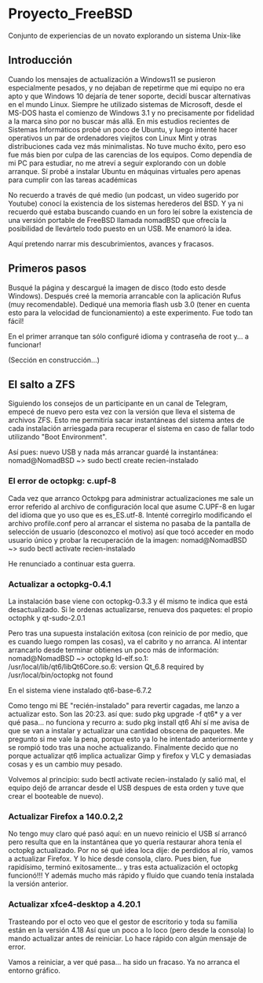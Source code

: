 # Proyecto_FreeBSD
Conjunto de experiencias de un novato explorando un sistema Unix-like

## Introducción


Cuando los mensajes de actualización a Windows11 se pusieron especialmente pesados, y no dejaban de repetirme que mi equipo no era apto y que Windows 10 dejaría de tener soporte, decidí buscar alternativas en el mundo Linux.
Siempre he utilizado sistemas de Microsoft, desde el MS-DOS hasta el comienzo de Windows 3.1 y no precisamente por fidelidad a la marca sino por no buscar más allá.
En mis estudios recientes de Sistemas Informáticos probé un poco de Ubuntu, y luego intenté hacer operativos un par de ordenadores viejitos con Linux Mint y otras distribuciones cada vez más minimalistas. No tuve mucho éxito, pero eso fue más bien por culpa de las carencias de los equipos.
Como dependía de mi PC para estudiar, no me atreví a seguir explorando con un doble arranque. Sí probé a instalar Ubuntu en máquinas virtuales pero apenas para cumplir con las tareas académicas

No recuerdo a través de qué medio (un podcast, un video sugerido por Youtube) conocí la existencia de los sistemas herederos del BSD. Y ya ni recuerdo qué estaba buscando cuando en un foro leí sobre la existencia de una versión portable de FreeBSD llamada nomadBSD que ofrecía la posibilidad de llevártelo todo puesto en un USB. Me enamoró la idea. 

Aquí pretendo narrar mis descubrimientos, avances y fracasos. 


## Primeros pasos

Busqué la página y descargué la imagen de disco (todo esto desde Windows).
Después creé la memoria arrancable con la aplicación Rufus (muy recomendable).
Dediqué una memoria flash usb 3.0 (tener en cuenta esto para la velocidad de funcionamiento) a este experimento.
Fue todo tan fácil!

En el primer arranque tan sólo configuré idioma y contraseña de root y... a funcionar!

(Sección en construcción...)


## El salto a ZFS

Siguiendo los consejos de un participante en un canal de Telegram, empecé de nuevo pero esta vez con la versión que lleva el sistema de archivos ZFS. 
Esto me permitiría sacar instantáneas del sistema antes de cada instalación arriesgada para recuperar el sistema en caso de fallar todo utilizando "Boot Environment".

Así pues: nuevo USB y nada más arrancar guardé la instantánea: 
nomad@NomadBSD ~> sudo bectl create recien-instalado


### El error de octopkg: c.upf-8

Cada vez que arranco Octokpg para administrar actualizaciones me sale un error referido al archivo de configuración local que asume C.UPF-8 en lugar del idioma que yo uso que es es_ES.utf-8. Intenté corregirlo modificando el archivo profile.conf pero al arrancar el sistema no pasaba de la pantalla de selección de usuario (desconozco el motivo) así que tocó acceder en modo usuario único y probar la recuperación de la imagen: 
nomad@NomadBSD ~> sudo bectl activate recien-instalado

He renunciado a continuar esta guerra. 

### Actualizar a octopkg-0.4.1 

La instalación base viene con octopkg-0.3.3 y él mismo te indica que está desactualizado. Si le ordenas actualizarse, renueva dos paquetes: 
el propio octophk y qt-sudo-2.0.1

Pero tras una supuesta instalación exitosa (con reinicio de por medio, que es cuando luego rompen las cosas), va el cabrito y no arranca.
Al intentar arrancarlo desde terminar obtienes un poco más de información: 
nomad@NomadBSD ~> octopkg 
ld-elf.so.1: /usr/local/lib/qt6/libQt6Core.so.6: version Qt_6.8 required by /usr/local/bin/octopkg not found

En el sistema viene instalado qt6-base-6.7.2 

Como tengo mi BE "recién-instalado" para revertir cagadas, me lanzo a actualizar esto. Son las 20:23.
así que:  sudo pkg upgrade -f qt6\* y a ver qué pasa... 
no funciona y recurro a: sudo pkg install qt6
Ahí sí me avisa de que se van a instalar y actualizar una cantidad obscena de paquetes.
Me pregunto si me vale la pena, porque esto ya lo he intentado anteriormente y se rompió todo tras una noche actualizando.
Finalmente decido que no porque actualizar qt6 implica actualizar Gimp y firefox y VLC y demasiadas cosas y es un cambio muy pesado.

Volvemos al principio: sudo bectl activate recien-instalado
(y salió mal, el equipo dejó de arrancar desde el USB despues de esta orden y tuve que crear el booteable de nuevo). 

### Actualizar Firefox a 140.0.2,2

No tengo muy claro qué pasó aquí: en un nuevo reinicio el USB sí arrancó pero resulta que en la instantánea que yo quería restaurar ahora tenía el octopkg actualizado. Por no sé qué idea loca dije: de perdidos al río, vamos a actualizar Firefox.
Y lo hice desde consola, claro.
Pues bien, fue rapidísimo, terminó exitosamente... y tras esta actualización el octopkg funcionó!!!
Y además mucho más rápido y fluido que cuando tenía instalada la versión anterior.


### Actualizar xfce4-desktop a 4.20.1

Trasteando por el octo veo que el gestor de escritorio y toda su familia están en la versión 4.18
Así que un poco a lo loco (pero desde la consola) lo mando actualizar antes de reiniciar. 
Lo hace rápido con algún mensaje de error.

Vamos a reiniciar, a ver qué pasa... ha sido un fracaso.
Ya no arranca el entorno gráfico.
